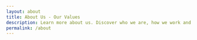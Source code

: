 ```yaml
---
layout: about
title: About Us - Our Values
description: Learn more about us. Discover who we are, how we work and what are our values. 
permalink: /about
---
```

